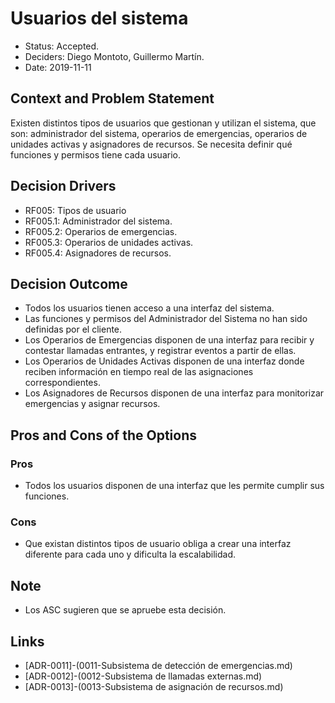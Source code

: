 # Usuarios del sistema

* Status: Accepted.
* Deciders: Diego Montoto, Guillermo Martín.
* Date: 2019-11-11


## Context and Problem Statement

Existen distintos tipos de usuarios que gestionan y utilizan el sistema, que son: administrador del sistema, operarios de emergencias, operarios de unidades activas y asignadores de recursos.
Se necesita definir qué funciones y permisos tiene cada usuario.

## Decision Drivers
* RF005: Tipos de usuario
* RF005.1: Administrador del sistema.
* RF005.2: Operarios de emergencias.
* RF005.3: Operarios de unidades activas.
* RF005.4: Asignadores de recursos.

## Decision Outcome
* Todos los usuarios tienen acceso a una interfaz del sistema.
* Las funciones y permisos del Administrador del Sistema no han sido definidas por el cliente.
* Los Operarios de Emergencias disponen de una interfaz para recibir y contestar llamadas entrantes, y registrar eventos a partir de ellas.
* Los Operarios de Unidades Activas disponen de una interfaz donde reciben información en tiempo real de las asignaciones correspondientes.
* Los Asignadores de Recursos disponen de una interfaz para monitorizar emergencias y asignar recursos.

## Pros and Cons of the Options

### Pros
* Todos los usuarios disponen de una interfaz que les permite cumplir sus funciones.

### Cons
* Que existan distintos tipos de usuario obliga a crear una interfaz diferente para cada uno y dificulta la escalabilidad.

## Note
* Los ASC sugieren que se apruebe esta decisión.

## Links

* [ADR-0011]-(0011-Subsistema de detección de emergencias.md)
* [ADR-0012]-(0012-Subsistema de llamadas externas.md)
* [ADR-0013]-(0013-Subsistema de asignación de recursos.md)
